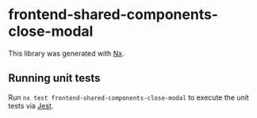 # frontend-shared-components-close-modal

This library was generated with [Nx](https://nx.dev).

## Running unit tests

Run `nx test frontend-shared-components-close-modal` to execute the unit tests via [Jest](https://jestjs.io).
